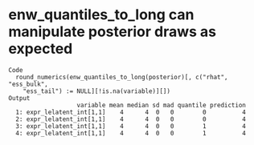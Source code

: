# enw_quantiles_to_long can manipulate posterior draws as expected

    Code
      round_numerics(enw_quantiles_to_long(posterior)[, c("rhat", "ess_bulk",
        "ess_tail") := NULL][!is.na(variable)][])
    Output
                       variable mean median sd mad quantile prediction
      1: expr_lelatent_int[1,1]    4      4  0   0        0          4
      2: expr_lelatent_int[1,1]    4      4  0   0        0          4
      3: expr_lelatent_int[1,1]    4      4  0   0        1          4
      4: expr_lelatent_int[1,1]    4      4  0   0        1          4

